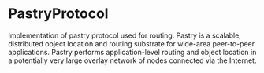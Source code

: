 # PastryProtocol
Implementation of pastry protocol used for routing. Pastry is a scalable, distributed object location and routing substrate for wide-area peer-to-peer applications. Pastry performs application-level routing and object location in a potentially very large overlay network of nodes connected via the Internet.
